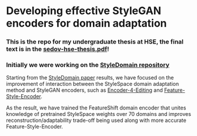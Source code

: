 # Developing effective StyleGAN encoders for domain adaptation
### This is the repo for my undergraduate thesis at HSE, the final text is in the [sedov-hse-thesis.pdf](sedov-hse-thesis.pdf)!

### Initially we were working on the [StyleDomain repository](https://github.com/FusionBrainLab/StyleDomain)

Starting from the [StyleDomain paper](https://arxiv.org/abs/2212.10229) results, 
we have focused on the improvement of interaction between the StyleSpace domain adaptation method and StyleGAN encoders,
such as [Encoder-4-Editing](https://arxiv.org/pdf/2102.02766) and [Feature-Style-Encoder](https://arxiv.org/abs/2202.02183).

As the result, we have trained the FeatureShift domain encoder that unites knowledge of pretrained StyleSpace weights over 70 domains 
and improves reconstruction/adaptability trade-off being used along with more accurate Feature-Style-Encoder.
